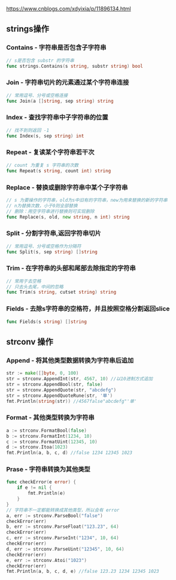 https://www.cnblogs.com/xdyixia/p/11896134.html
## strings操作
### Contains - 字符串是否包含子字符串
```go
// s是否包含 substr 的字符串
func strings.Contains(s string, substr string) bool
```
### Join - 字符串切片的元素通过某个字符串连接

```go
// 常用逗号、分号或空格连接
func Join(a []string, sep string) string
```
### Index - 查找字符串中子字符串的位置
```go
// 找不到则返回 -1
func Index(s, sep string) int
```
### Repeat - 复读某个字符串若干次
```go
// count 为重复 s 字符串的次数
func Repeat(s string, count int) string
```
### Replace - 替换或删除字符串中某个子字符串
```go
// s 为要操作的字符串，old为s中旧有的字符串，new为用来替换的新的字符串
// n为替换次数，小于0则全部替换
// 删除：用空字符串进行替换则可实现删除
func Replace(s, old, new string, n int) string
```
### Split - 分割字符串,返回字符串切片
```go
// 常用逗号、分号或空格作为分隔符
func Split(s, sep string) []string
```
### Trim - 在字符串的头部和尾部去除指定的字符串
```go
// 常用于去空格
// 只去头去尾，中间的忽略
func Trim(s string, cutset string) string
```
### Fields - 去除s字符串的空格符，并且按照空格分割返回slice
```go
func Fields(s string) []string
```
## strconv 操作
### Append - 将其他类型数据转换为字符串后追加
```go
str := make([]byte, 0, 100)
str = strconv.AppendInt(str, 4567, 10) //以10进制方式追加
str = strconv.AppendBool(str, false)
str = strconv.AppendQuote(str, "abcdefg")
str = strconv.AppendQuoteRune(str, '单')
fmt.Println(string(str)) //4567false"abcdefg"'单'
```
### Format - 其他类型转换为字符串
```go
a := strconv.FormatBool(false)
b := strconv.FormatInt(1234, 10)
c := strconv.FormatUint(12345, 10)
d := strconv.Itoa(1023)
fmt.Println(a, b, c, d) //false 1234 12345 1023
```
### Prase - 字符串转换为其他类型
```go
func checkError(e error) {
    if e != nil {
        fmt.Println(e)
    }
}
// 字符串不一定都能转换成其他类型，所以会有 error
a, err := strconv.ParseBool("false")
checkError(err)
b, err := strconv.ParseFloat("123.23", 64)
checkError(err)
c, err := strconv.ParseInt("1234", 10, 64)
checkError(err)
d, err := strconv.ParseUint("12345", 10, 64)
checkError(err)
e, err := strconv.Atoi("1023")
checkError(err)
fmt.Println(a, b, c, d, e) //false 123.23 1234 12345 1023
```
